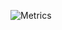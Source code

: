 ![Metrics](https://metrics.lecoq.io/vill-murakami?template=classic&base.indepth=false&base.hireable=false&config.timezone=Asia%2FShanghai)

<!--
**vill-murakami/vill-murakami** is a ✨ _special_ ✨ repository because its `README.md` (this file) appears on your GitHub profile.

Here are some ideas to get you started:

- 🔭 I’m currently working on ...
- 🌱 I’m currently learning ...
- 👯 I’m looking to collaborate on ...
- 🤔 I’m looking for help with ...
- 💬 Ask me about ...
- 📫 How to reach me: ...
- 😄 Pronouns: ...
- ⚡ Fun fact: ...
-->
